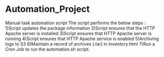 # Automation_Project
Manual task automation script
The script performs the below steps :
1)Script updates the package information
2)Script ensures that the HTTP Apache server is installed
3)Script ensures that HTTP Apache server is running
4)Script ensures that HTTP Apache service is enabled
5)Archiving logs to S3
6)Maintain a record of archives (.tar) in  Inventory.html
7)Run a Cron Job to run the automation.sh script.
